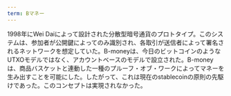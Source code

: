```yaml
---
term: Bマネー
---
```

1998年にWei Daiによって設計された分散型暗号通貨のプロトタイプ。このシステムは、参加者が公開鍵によってのみ識別され、各取引が送信者によって署名されるネットワークを想定していた。B-moneyは、今日のビットコインのようなUTXOモデルではなく、アカウントベースのモデルで設立された。B-moneyは、商品バスケットと連動した一種のプルーフ・オブ・ワークによってマネーを生み出すことを可能にした。したがって、これは現在のstablecoinの原則の先駆けであった。このコンセプトは実現されなかった。